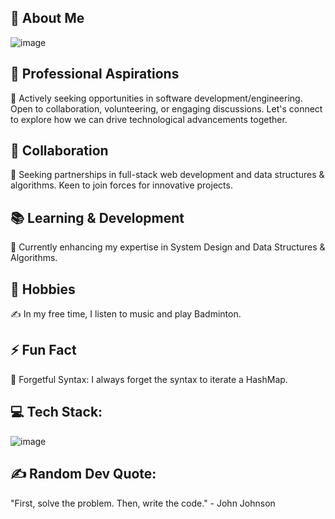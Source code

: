 💫 About Me
----------------------------
![image](https://github.com/user-attachments/assets/20851f5b-66e4-4847-90cd-198f24946f53)


🚀 Professional Aspirations
----------------------------------------------------------------------------------------------------
🔭 Actively seeking opportunities in software development/engineering. Open to collaboration, volunteering, or engaging discussions. Let's connect to explore how we can drive technological advancements together.

🤝 Collaboration
--------------------------------------------------------------------------------------
👯 Seeking partnerships in full-stack web development and data structures & algorithms. Keen to join forces for innovative projects.

📚 Learning & Development
-----------------------------------------------------------
🌱 Currently enhancing my expertise in System Design and Data Structures & Algorithms.

🎵 Hobbies
----------------------------------------
✍️ In my free time, I listen to music and play Badminton.

⚡ Fun Fact
----------------------
🤔 Forgetful Syntax: I always forget the syntax to iterate a HashMap.

💻 Tech Stack:
------------------------------------------
![image](https://github.com/user-attachments/assets/4333daf1-ef22-4013-b59a-571fe7b21541)

























✍️ Random Dev Quote: 
-------------------------------------
"First, solve the problem. Then, write the code." - John Johnson


